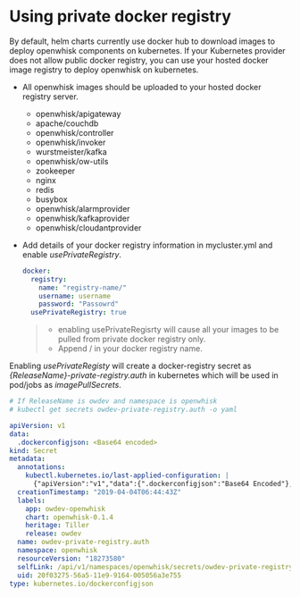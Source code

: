 <!--
#
# Licensed to the Apache Software Foundation (ASF) under one or more
# contributor license agreements.  See the NOTICE file distributed with
# this work for additional information regarding copyright ownership.
# The ASF licenses this file to You under the Apache License, Version 2.0
# (the "License"); you may not use this file except in compliance with
# the License.  You may obtain a copy of the License at
#
#     http://www.apache.org/licenses/LICENSE-2.0
#
# Unless required by applicable law or agreed to in writing, software
# distributed under the License is distributed on an "AS IS" BASIS,
# WITHOUT WARRANTIES OR CONDITIONS OF ANY KIND, either express or implied.
# See the License for the specific language governing permissions and
# limitations under the License.
#
-->

# Using private docker registry

By default, helm charts currently use docker hub to download images to deploy openwhisk components on kubernetes. If your Kubernetes provider does not allow public docker registry, you can use your hosted docker image registry to deploy openwhisk on kubernetes.

- All openwhisk images should be uploaded to your hosted docker registry server.
  - openwhisk/apigateway
  - apache/couchdb
  - openwhisk/controller
  - openwhisk/invoker
  - wurstmeister/kafka
  - openwhisk/ow-utils
  - zookeeper
  - nginx
  - redis
  - busybox
  - openwhisk/alarmprovider
  - openwhisk/kafkaprovider
  - openwhisk/cloudantprovider

- Add details of your docker registry information in mycluster.yml and enable *usePrivateRegistry*.

  ```yaml
  docker:
    registry:
      name: "registry-name/"
      username: username
      password: "Passowrd"
    usePrivateRegistry: true
  ```

  > - enabling usePrivateRegisrty will cause all your images to be pulled from private docker registry only.
  > - Append / in your docker registry name.

Enabling *usePrivateRegisty* will create a docker-registry secret as *{ReleaseName}-private-registry.auth* in kubernetes which will be used in pod/jobs as *imagePullSecrets*.

```yaml
# If ReleaseName is owdev and namespace is openwhisk
# kubectl get secrets owdev-private-registry.auth -o yaml

apiVersion: v1
data:
  .dockerconfigjson: <Base64 encoded>
kind: Secret
metadata:
  annotations:
    kubectl.kubernetes.io/last-applied-configuration: |
      {"apiVersion":"v1","data":{".dockerconfigjson":"Base64 Encoded"},"kind":"Secret","metadata":{"annotations":{},"labels":{"app":"owdev-openwhisk","chart":"openwhisk-0.1.4","heritage":"Tiller","release":"owdev"},"name":"owdev-private-registry.auth","namespace":"openwhisk"},"type":"kubernetes.io/dockerconfigjson"}
  creationTimestamp: "2019-04-04T06:44:43Z"
  labels:
    app: owdev-openwhisk
    chart: openwhisk-0.1.4
    heritage: Tiller
    release: owdev
  name: owdev-private-registry.auth
  namespace: openwhisk
  resourceVersion: "18273580"
  selfLink: /api/v1/namespaces/openwhisk/secrets/owdev-private-registry.auth
  uid: 20f03275-56a5-11e9-9164-005056a3e755
type: kubernetes.io/dockerconfigjson
```
